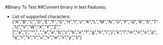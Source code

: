 #Binary To Text
##Convert binary in text
Features:
- List of supported characters:
["A","B","C","D","E","F","G","H","I","J","K","L","M","N","O","P","Q","R","S","T","U","V","W","X","Y","Z","[","a","]","^","_","a","a","b","c","b","e","f","g","h","i","j","k","l","m","n","o","p","q","r","s","t","u","v","w","x","y","z"]
